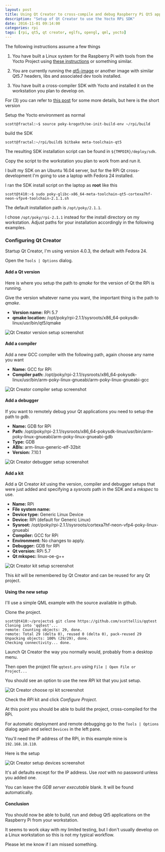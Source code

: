 ```yaml
---
layout: post
title: Using Qt Creator to cross-compile and debug Raspberry Pi Qt5 apps 
description: "Setup of Qt Creator to use the Yocto RPi SDK"
date: 2016-11-01 09:14:00
categories: rpi
tags: [rpi, qt5, qt creator, eglfs, opengl, qml, yocto]
---
```


The following instructions assume a few things

1) You have built a Linux system for the Raspberry Pi with tools from the Yocto Project using [these instructions][yocto-jumpnow-build] or something similar.

2) You are currently running the [qt5-image][qt5-image] or another image with similar Qt5.7 headers, libs and associated dev tools installed.  

3) You have built a cross-compiler SDK with Yocto and installed it on the workstation you plan to develop on.

For (3) you can refer to [this post][rpi-qt5-qml-dev] for some more details, but here is the short version 

Setup the Yocto environment as normal

    scott@fractal:~$ source poky-krogoth/oe-init-build-env ~/rpi/build

build the SDK

    scott@fractal:~/rpi/build$ bitbake meta-toolchain-qt5

The resulting SDK installation script can be found in `${TMPDIR}/deploy/sdk`. 

Copy the script to the workstation you plan to work from and run it.

I built my SDK on an Ubuntu 16.04 server, but for the RPi Qt cross-development I'm going to use a laptop with Fedora 24 installed.

I ran the SDK install script on the laptop as **root** like this

    scott@t410:~$ sudo poky-glibc-x86_64-meta-toolchain-qt5-cortexa7hf-neon-vfpv4-toolchain-2.1.1.sh

The default installation path is `/opt/poky/2.1.1`.

I chose `/opt/poky/rpi-2.1.1` instead for the install directory on my workstation. Adjust paths for your installation accordingly in the following examples.

### Configuring Qt Creator

Startup Qt Creator, I'm using version 4.0.3, the default with Fedora 24.

Open the `Tools | Options` dialog.
 
#### Add a Qt version

Here is where you setup the path to *qmake* for the version of Qt the RPi is running.

Give the version whatever name you want, the important thing is the path to *qmake*.

* **Version name:** RPi 5.7
* **qmake location:** /opt/poky/rpi-2.1.1/sysroots/x86_64-pokysdk-linux/usr/bin/qt5/qmake


<img src="../assets/qtcreator-version.png" alt="Qt Creator version setup screenshot"/>

#### Add a compiler

Add a new GCC compiler with the following path, again choose any name you want

* **Name:** GCC for RPi
* **Compiler path:** /opt/poky/rpi-2.1.1/sysroots/x86_64-pokysdk-linux/usr/bin/arm-poky-linux-gnueabi/arm-poky-linux-gnueabi-gcc


<img src="../assets/qtcreator-compiler.png" alt="Qt Creator compiler setup screenshot"/>

#### Add a debugger

If you want to remotely debug your Qt applications you need to setup the path to *gdb*.

* **Name:** GDB for RPi
* **Path:** /opt/poky/rpi-2.1.1/sysroots/x86_64-pokysdk-linux/usr/bin/arm-poky-linux-gnueabi/arm-poky-linux-gnueabi-gdb
* **Type:** GDB
* **ABIs:** arm-linux-generic-elf-32bit
* **Version:** 7.10.1

<img src="../assets/qtcreator-debugger.png" alt="Qt Creator debugger setup screenshot"/>

#### Add a kit

Add a Qt Creator *kit* using the version, compiler and debugger setups that were just added and specifying a *sysroots* path in the SDK and a *mkspec* to use.

* **Name:** RPi
* **File system name:**
* **Device type:** Generic Linux Device
* **Device:** RPi (default for Generic Linux)
* **Sysroot:** /opt/poky/rpi-2.1.1/sysroots/cortexa7hf-neon-vfp4-poky-linux-gnueabi
* **Compiler:** GCC for RPi
* **Environment:** No changes to apply.
* **Debugger:** GDB for RPi
* **Qt version:** RPi 5.7
* **Qt mkspec:** linux-oe-g++

<img src="../assets/qtcreator-kit.png" alt="Qt Creator kit setup screenshot"/>

This *kit* will be remembered by Qt Creator and can be reused for any Qt project.

#### Using the new setup

I'll use a simple QML example with the source available in github.

Clone the project.

    scott@t410:~/projects$ git clone https://github.com/scottellis/qqtest
    Cloning into 'qqtest'...
    remote: Counting objects: 29, done.
    remote: Total 29 (delta 0), reused 0 (delta 0), pack-reused 29
    Unpacking objects: 100% (29/29), done.
    Checking connectivity... done.

Launch Qt Creator the way you normally would, probably from a desktop menu.

Then open the project file `qqtest.pro` using `File | Open File or Project...`

You should see an option to use the new *RPi* kit that you just setup.

<img src="../assets/qtcreator-choose-kit.png" alt="Qt Creator choose rpi kit screenshot"/>

Check the *RPi* kit and click *Configure Project*.

At this point you should be able to build the project, cross-compiled for the RPi.

For automatic deployment and remote debugging go to the `Tools | Options` dialog again and select `Devices` in the left pane.

You'll need the IP address of the RPi, in this example mine is `192.168.10.110`.

Here is the setup

<img src="../assets/qtcreator-devices.png" alt="Qt Creator setup devices screenshot"/> 

It's all defaults except for the IP address. Use *root* with no password unless you added one.

You can leave the *GDB server executable* blank. It will be found automatically.

#### Conclusion

You should now be able to build, run and debug Qt5 applications on the Raspberry Pi from your workstation.

It seems to work okay with my limited testing, but I don't usually develop on a Linux workstation so this is not my typical workflow.

Please let me know if I am missed something.


[yocto-jumpnow-build]: http://www.jumpnowtek.com/rpi/Raspberry-Pi-Systems-with-Yocto.html
[qt5-image]: https://github.com/jumpnow/meta-rpi/blob/krogoth/images/qt5-image.bb
[rpi-qt5-qml-dev]: http://www.jumpnowtek.com/rpi/Qt5-and-QML-Development-with-the-Raspberry-Pi.html











